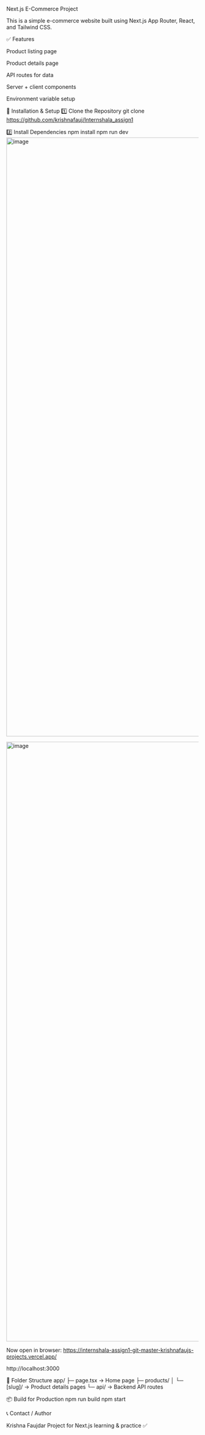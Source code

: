 Next.js E-Commerce Project

This is a simple e-commerce website built using Next.js App Router, React, and Tailwind CSS.

✅ Features

Product listing page

Product details page

API routes for data

Server + client components

Environment variable setup

🚀 Installation & Setup
1️⃣ Clone the Repository
git clone https://github.com/krishnafauj/Internshala_assign1

2️⃣ Install Dependencies
npm install
npm run dev
<img width="2878" height="1566" alt="image" src="https://github.com/user-attachments/assets/9d07ae61-a6b7-4786-b0d1-0d543cab8f76" />

<img width="2878" height="1568" alt="image" src="https://github.com/user-attachments/assets/0c87dc0d-de56-4b8b-b7ca-920dfc5c72dd" />


Now open in browser: https://internshala-assign1-git-master-krishnafaujs-projects.vercel.app/

http://localhost:3000

📁 Folder Structure
app/
 ├─ page.tsx           → Home page
 ├─ products/
 │   └─ [slug]/        → Product details pages
 └─ api/               → Backend API routes

📦 Build for Production
npm run build
npm start

📞 Contact / Author

Krishna Faujdar
Project for Next.js learning & practice ✅
